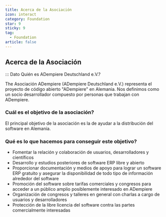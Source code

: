 ```yaml
---
title: Acerca de la Asociación
icon: interact
category: Foundation
star: 9
sticky: 9
tag:
  - Foundation
article: false
---
```


## Acerca de la Asociación

::: Dato Quién es ADempiere Deutschland e.V.?

The Asociación ADempiere (ADempiere Deutschland e.V.) representa el proyecto de código abierto "ADempiere" en Alemania. Nos definimos como un socio desarrollador compuesto por personas que trabajan con ADempiere.

### Cuál es el objetivo de la asociación?

El principal objetivo de la asociación es la de ayudar a la distribución del software en Alemania.

### Qué es lo que hacemos para conseguir este objetivo?

- Fomentar la relación y colaboración de usuarios, desarrolladores y científicos 
- Desarrollo y estudios posteriores de software ERP libre y abierto 
- Proporcionar documentación y medios de apoyo para lograr un software ERP gratuito y asegurar la disponibilidad de todo tipo de información alrededor del software 
- Promoción del software sobre tarifas comerciales y congresos para acceder a un público amplio posiblemente interesado en ADempiere 
- Organización de congresos y talleres en general con charlas a cargo de usuarios y desarrolladores 
- Protección de la libre licencia del software contra las partes comercialmente interesadas
